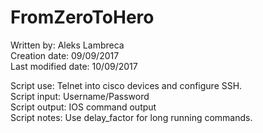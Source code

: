 # FromZeroToHero

Written by:           Aleks Lambreca  
Creation date:        09/09/2017  
Last modified date:   10/09/2017  

Script use:           Telnet into cisco devices and configure SSH.  
Script input:         Username/Password  
Script output:        IOS command output  
Script notes:         Use delay_factor for long running commands.  
